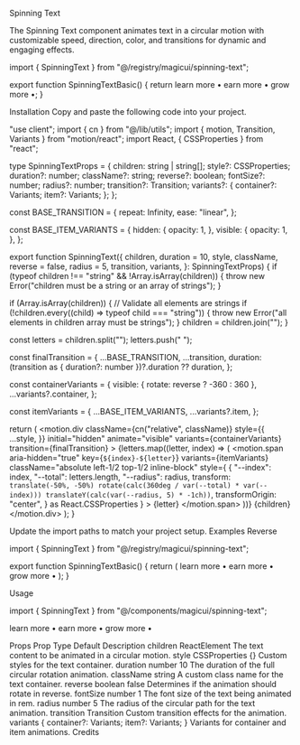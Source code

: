 Spinning Text

The Spinning Text component animates text in a circular motion with customizable speed, direction, color, and transitions for dynamic and engaging effects.

import { SpinningText } from "@/registry/magicui/spinning-text";
 
export function SpinningTextBasic() {
  return <SpinningText>learn more • earn more • grow more •</SpinningText>;
}

Installation
Copy and paste the following code into your project.

"use client";
import { cn } from "@/lib/utils";
import { motion, Transition, Variants } from "motion/react";
import React, { CSSProperties } from "react";
 
type SpinningTextProps = {
  children: string | string[];
  style?: CSSProperties;
  duration?: number;
  className?: string;
  reverse?: boolean;
  fontSize?: number;
  radius?: number;
  transition?: Transition;
  variants?: {
    container?: Variants;
    item?: Variants;
  };
};
 
const BASE_TRANSITION = {
  repeat: Infinity,
  ease: "linear",
};
 
const BASE_ITEM_VARIANTS = {
  hidden: {
    opacity: 1,
  },
  visible: {
    opacity: 1,
  },
};
 
export function SpinningText({
  children,
  duration = 10,
  style,
  className,
  reverse = false,
  radius = 5,
  transition,
  variants,
}: SpinningTextProps) {
  if (typeof children !== "string" && !Array.isArray(children)) {
    throw new Error("children must be a string or an array of strings");
  }
 
  if (Array.isArray(children)) {
    // Validate all elements are strings
    if (!children.every((child) => typeof child === "string")) {
      throw new Error("all elements in children array must be strings");
    }
    children = children.join("");
  }
 
  const letters = children.split("");
  letters.push(" ");
 
  const finalTransition = {
    ...BASE_TRANSITION,
    ...transition,
    duration: (transition as { duration?: number })?.duration ?? duration,
  };
 
  const containerVariants = {
    visible: { rotate: reverse ? -360 : 360 },
    ...variants?.container,
  };
 
  const itemVariants = {
    ...BASE_ITEM_VARIANTS,
    ...variants?.item,
  };
 
  return (
    <motion.div
      className={cn("relative", className)}
      style={{
        ...style,
      }}
      initial="hidden"
      animate="visible"
      variants={containerVariants}
      transition={finalTransition}
    >
      {letters.map((letter, index) => (
        <motion.span
          aria-hidden="true"
          key={`${index}-${letter}`}
          variants={itemVariants}
          className="absolute left-1/2 top-1/2 inline-block"
          style={
            {
              "--index": index,
              "--total": letters.length,
              "--radius": radius,
              transform: `
                  translate(-50%, -50%)
                  rotate(calc(360deg / var(--total) * var(--index)))
                  translateY(calc(var(--radius, 5) * -1ch))
                `,
              transformOrigin: "center",
            } as React.CSSProperties
          }
        >
          {letter}
        </motion.span>
      ))}
      <span className="sr-only">{children}</span>
    </motion.div>
  );
}

Update the import paths to match your project setup.
Examples
Reverse

import { SpinningText } from "@/registry/magicui/spinning-text";
 
export function SpinningTextBasic() {
  return (
    <SpinningText reverse className="text-4xl" duration={4} radius={6}>
      learn more • earn more • grow more •
    </SpinningText>
  );
}

Usage

import { SpinningText } from "@/components/magicui/spinning-text";

<SpinningText>learn more • earn more • grow more •</SpinningText>

Props
Prop	Type	Default	Description
children	ReactElement		The text content to be animated in a circular motion.
style	CSSProperties	{}	Custom styles for the text container.
duration	number	10	The duration of the full circular rotation animation.
className	string		A custom class name for the text container.
reverse	boolean	false	Determines if the animation should rotate in reverse.
fontSize	number	1	The font size of the text being animated in rem.
radius	number	5	The radius of the circular path for the text animation.
transition	Transition		Custom transition effects for the animation.
variants	{ container?: Variants; item?: Variants; }		Variants for container and item animations.
Credits